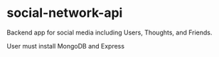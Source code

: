 # social-network-api

Backend app for social media including Users, Thoughts, and Friends.

User must install MongoDB and Express
